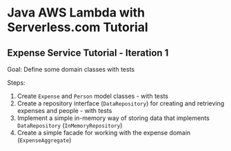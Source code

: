 # Java AWS Lambda with Serverless.com Tutorial 

## Expense Service Tutorial - Iteration 1

Goal: Define some domain classes with tests

Steps:
1. Create `Expense` and `Person` model classes - with tests
2. Create a repository interface (`DataRepository`) for creating and retrieving expenses and people - with tests
3. Implement a simple in-memory way of storing data that implements `DataRepository` (`InMemoryRepository`)
4. Create a simple facade for working with the expense domain (`ExpenseAggregate`)
